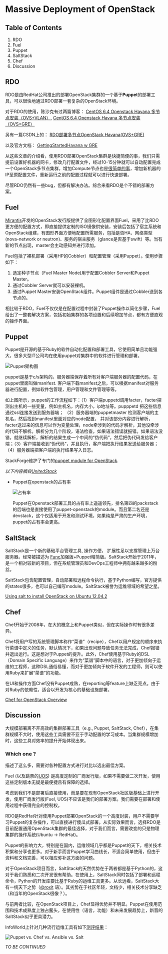 Massive Deployment of OpenStack
===============================

Table of Contents
-----------------

1. RDO
2. Fuel
2. Puppet
2. SaltStack
3. Chef
4. Discussion

RDO
---

RDO是由RedHat公司推出的部署OpenStack集群的一个基于**Puppet**的部署工具，可以很快地通过RDO部署一套复杂的OpenStack环境。

对于RDO的使用，陈沙克有过两篇博客：
[CentOS 6.4 Openstack Havana 多节点安装（OVS+VLAN）](http://www.chenshake.com/centos-6-4-openstack-havana-multinode-installation/), 
[CentOS 6.4 Openstack Havana 多节点安装（OVS+GRE）](http://www.chenshake.com/how-node-installation-centos-6-4-openstack-havana-ovsgre/)

另有一篇CSDN上的： 
[RDO部署多节点OpenStack Havana(OVS+GRE)](http://blog.csdn.net/tiger435/article/details/16844155)

以及官方文档： 
[GettingStartedHavana w GRE](http://openstack.redhat.com/GettingStartedHavana_w_GRE)

从这些文章的介绍看，使用RDO部署OpenStack集群是快捷简便的事，我们只需提前设置好机器的网卡，修改几行配置文件，经过10-15分钟就可以自动配置完成一个OpenStack多节点集群，增加Compute节点也是[很简单的事](http://openstack.redhat.com/Adding_a_compute_node)，增加新机器的IP至原配置文件，重新运行之前的配置过程就可以进行快速部署。

尽管RDO仍然有一些bug，但都有解决办法。综合来看RDO是个不错的部署方案。

Fuel
----

[Mirantis](http://www.mirantis.com/)开发的OpenStack发行版提供了全图形化配置界面Fuel，采用了比RDO更方便的配置方式，即直接提供定制的ISO镜像供安装，安装后包括了宿主系统和OpenStack组建，有图形界面方便地配置所需服务，包括是否HA、网络类型(nova-network or neutron)、服务的宿主服务（glance是否基于swift）等。当有新的节点出现，master会主动感知并进行添加。

Fuel包括了裸机部署（采用HP的Cobbler）和配置管理（采用Puppet）。使用步骤如下：

1. 选定种子节点（Fuel Master Node)用于配置Cobbler Server和Puppet Master。
2. 通过Cobbler Server就可以安装裸机。
3. 通过Puppet Master安装OpenStack组件。Puppet组件是通过Cobbler送到各节点的。

相比较于RDO，Fuel不仅仅是在配置过程中封装了Puppet操作以简化步骤，Fuel给出了一整套解决方案，包括初始集群的各项设置和后续增加节点，都有方便直观的操作界面。


Puppet
------

Puppet是开源的基于Ruby的软件自动化配置和部署工具，它使用简单且功能强大，很多大型IT公司均在使用puppet对集群中的软件进行管理和部署。

![Puppet架构图](http://dongxicheng.org/wp-content/uploads/2011/05/infrastructure.jpg)

puppet是基于c/s架构的。服务器端保存着所有对客户端服务器的配置代码，在puppet里面叫做manifest. 客户端下载manifest之后，可以根据manifest对服务器进行配置，例如软件包管理，用户管理和文件管理等等。

如上图所示，puppet的工作流程如下：（1）客户端puppetd调用facter，facter探测出主机的一些变量，例如主机名，内存大小，ip地址等。pupppetd 把这些信息通过ssl连接发送到服务器端； （2）服务器端的puppetmaster 检测客户端的主机名，然后找到manifest里面对应的node配置， 并对该部分内容进行解析，facter送过来的信息可以作为变量处理，node牵涉到的代码才解析，其他没牵涉的代码不解析。解析分为几个阶段，语法检查，如果语法错误就报错。如果语法没错，就继续解析，解析的结果生成一个中间的“伪代码”，然后把伪代码发给客户端；（3）客户端接收到“伪代码”，并且执行，客户端把执行结果发送给服务器；（4）服务器端把客户端的执行结果写入日志。

StackForge维护了专门的[puppet module for OpenStack](https://wiki.openstack.org/wiki/Puppet-openstack).

*以下内容摘自[UnitedStack](http://www.ustack.com/blog/)*

* Puppet在openstack的占有率

  ![占有率](http://www.ustack.com/wp-content/uploads/2013/11/puppet.jpg)

  Puppet在Openstack部署工具的占有率上遥遥领先，排名第四的packstack的后端也是直接使用了puppet-openstack的module。而且第二名还是devstack，这个仅适用于开发和测试环境，如果纯是严肃的生产环境，puppet的占有率会更高。

SaltStack
---------

SaltStack是一个新的基础平台管理工具, 操作方便， 扩展性足以支撑管理上万台服务器。经常被描述为 [Func](https://fedorahosted.org/func/)加强版+Puppet精简版。SaltStack开始于2011年，是一个相对较新的项目，但在系统管理员和DevOps工程师中拥有越来越多的粉丝。

SaltStack包含配置管理，自动部署和远程命令执行，基于Python编写，官方提供的states很多，也可以自己编写module。SaltStack被誉为运维领域的希望之星。

[Using salt to install OpenStack on Ubuntu 12.04.2](https://github.com/EntropyWorks/salt-openstack)

Chef
----

Chef开始于2008年，在大的概念上和Puppet类似，但在实际操作时有很多差异。

Chef将用户写的系统管理脚本称作“菜谱”（recipe），Chef以用户规定的顺序来执行菜谱中定义的任务，默认情况下，如果出现问题导致任务无法完成，Chef报错并退出运行。这是想对于Puppet的提升。此外，Chef使用基于Ruby的DSL（Domain Specific Language）来作为“菜谱”脚本中的语言，对于更加倾向于运维的工程师，这种DSL通俗易懂，而对于更加倾向于软件开发的工程师，则可以使用Ruby来扩展“菜谱”的功能。

在UI和操作方面Chef没有Puppet成熟，在reporting等feature上缺乏亮点。由于对Ruby的依赖性，适合以开发为核心的基础设施部署。

[Chef for OpenStack Overview](https://www.openstack.org/summit/portland-2013/session-videos/presentation/chef-for-openstack-overview/)

Discussion
----------

大规模部署离不开高效的集群部署工具（e.g., Puppet, SaltStack, Chef），在集群规模不大时，使用这些工具需要不亚于手动配置的学习成本。当集群规模增加时，这些工具对效率的提升开始体现出来。

### Which one ?

描述了这么多，需要对各种配置方式进行对比以选出最佳方案。

Fuel (以及跳票的[UOS](http://www.ustack.com/product/)) 是高度定制的厂商发行版，如果不需要做二次开发，使用这些定制版本无疑是最便捷且有保障的选择。

考虑到我们不是部署后直接使用，而是要在现有OpenStack社区版基础上进行开发，使用厂商发行版(Fuel, UOS)不应该是我们的部署方案。我们需要在部署和使用过程中获得完全的控制权。

RDO是RedHat针对使用Puppet部署OpenStack的一个高度封装，用户不需要学习Puppet的复杂操作，可以直接进行傻瓜式部署。从实际效果而言，选择RDO是目前配置通用OpenStack集群的最佳选择，对于我们而言，需要改变的只是物理集群的操作系统(Ubuntu -> RedHat)。

Puppet的影响力大，特别是在国内，运维领域几乎都是Puppet的天下，相关技术积累和分享也更多。对于新手而言Puppet学习曲线长，不适合简单使用，但由于资料和文档完善，可以相应弥补这方面的问题。

对于OpenStack项目而言，SaltStack的天然优势在于两者都是基于Python的，这对于我们熟悉和二次开发很有帮助。在使用上，SaltStack同时包括了部署和远程命令，Python的开发库要比基于Ruby的运维工具更多。从长远看，SaltStack大有一统天下之势（[@roxit](http://weibo.com/srox) 语）。其劣势在于社区年轻，文档少，相关技术分享缺乏（和当年的OpenStack很像？）。

与前两者比较，在OpenStack项目上，Chef显得优势并不明显。Puppet在使用范围和技术成熟度上独占鳌头，在使用性（语言，功能）和未来发展趋势上，新晋的SaltStack似乎更具潜力。

InfoWorld上针对几种流行运维工具有如下[测评结果](http://www.infoworld.com/d/data-center/review-puppet-vs-chef-vs-ansible-vs-salt-231308)：

![Puppet vs. Chef vs. Ansible vs. Salt](http://i57.tinypic.com/28ai8nr.png)


*TO BE CONTINUED*

